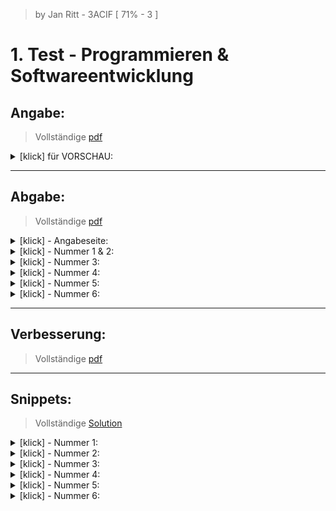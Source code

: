 <!-------------------------------------------------------------------  
 - MARKDOWN - Cheatsheets:  
    Getting started:
      https://docs.github.com/en/get-started/writing-on-github/getting-started-with-writing-and-formatting-on-github/quickstart-for-writing-on-github
    Basic github formatting syntax:  
      https://docs.github.com/en/get-started/writing-on-github/getting-started-with-writing-and-formatting-on-github/basic-writing-and-formatting-syntax
 ------------------------------------------------------------------->

   > by Jan Ritt - 3ACIF    [ 71% - 3 ]
 
# 1. Test - Programmieren & Softwareentwicklung
## **Angabe**:  
> Vollständige [pdf](https://github.com/IxI-Enki/Test-pose-001/blob/main/Angabe/Test-pose-001%20--%20Angabe(leer).pdf)
<details>
  <summary> [klick] für VORSCHAU: </summary> 
  
  ![Angabe(leer)](https://github.com/IxI-Enki/Test-pose-001/assets/138018029/beebd258-8039-46b8-9a81-5f2923e65dd2)

</details>

-------------------------------  

<!------------------------------------------------->
## **Abgabe**:  
> Vollständige [pdf](https://github.com/IxI-Enki/Test-pose-001/blob/main/Abgabe/Test-pose-001.pdf)  

<details>
  <summary> [klick] - Angabeseite: </summary>  

 ![Angabe](https://github.com/IxI-Enki/Test-pose-001/blob/main/Abgabe/Test-pose-001%20--%20Angabe.jpg)  
 
</details>

<!-- -->

<details>
  <summary> [klick] - Nummer 1 & 2: </summary>    
 
 ![Seite 1](https://github.com/IxI-Enki/Test-pose-001/blob/main/Abgabe/Test-pose-001%20--%20Seite%20(1).jpg)
  
</details>

<!-- -->

<details>
  <summary> [klick] - Nummer 3: </summary>  

![Seite 2](https://github.com/IxI-Enki/Test-pose-001/blob/main/Abgabe/Test-pose-001%20--%20Seite%20(2).jpg) 
  
</details>

<!-- -->

<details>
  <summary> [klick] - Nummer 4: </summary>  

 ![Seite 5](https://github.com/IxI-Enki/Test-pose-001/blob/main/Abgabe/Test-pose-001%20--%20Seite%20(5).jpg)
  
</details>

<!-- -->

<details>
  <summary> [klick] - Nummer 5: </summary>  

 ![Seite 3](https://github.com/IxI-Enki/Test-pose-001/blob/main/Abgabe/Test-pose-001%20--%20Seite%20(3).jpg)
  
</details>

<!-- -->

<details>
  <summary> [klick] - Nummer 6: </summary>  

 ![Seite 4](https://github.com/IxI-Enki/Test-pose-001/blob/main/Abgabe/Test-pose-001%20--%20Seite%20(4).jpg)
  
</details>

-------------------------------  

<!------------------------------------------------->
## **Verbesserung**:  
> Vollständige [pdf]( )



-------------------------------  

<!------------------------------------------------->

## **Snippets**:  
> Vollständige [Solution](https://github.com/IxI-Enki/Test-pose-001/tree/main/Solution)
<details>
  <summary> [klick] - Nummer 1: </summary>  

```c#
/* DECLARE VARIABLES */
            double x,y, z;

/* CALCULATION ------------------------  // TEST ARGUMENTS */
            if ((x == y && x != z) ||    //    x IS y AND NOT z  OR ..
                (x == z && x != y) ||    //    x IS z AND NOT y  OR ..
                (y == z && y != x))      //    y IS z AND NOT x  
            { // if ONE ARGUEMENT is TRUE
/* OUT */       Console.Write("\n Genau 2 Werte sind gleich.");
            }
            else
            { // if ALL ARGUMENTS are FALSE
/* OUT */       Console.Write("\n Es sind nicht genau 2 Werte gleich.");
            }
```  
</details>

<!-- -->

<details>
  <summary> [klick] - Nummer 2: </summary>  

```c#
/* DECLARE VARIABLES */
            double a, b, c,
                   swap;
/* CALCULATION */
            if (a < b)      // SWAP a & b IF b is bigger
            {  swap = a;
               a = b;
               b = swap;
            }
            if (a < c)      // SWAP a & c IF c is bigger
            {  swap = a;
               a = c;
               c = swap;
            }
            if (b < c)      // SWAP b & c IF c is bigger
            {  swap = b;
               b = c;
               c = swap;
            }
/* OUT */   Console.Write($"\n Absteigende Reihenfolge:" +
                          $"\n {a}" +
                          $"\n {b}" +
                          $"\n {c}");
```  
</details>

<!-- -->

<details>
  <summary> [klick] - Nummer 3: </summary>  

```c#
/* DECLARE VARIABLES */
            int month, days;
/* CALCULATION */
            switch (month)
            {   case 1:        // January
                case 3:        // March
                case 5:        // May
                case 7:        // July
                case 8:        // August
                case 10:       // October
                case 12:       // December
                    days = 31;
                    break;
                case 4:        // April
                case 6:        // June
                case 9:        // September
                case 11:       // November
                    days = 30;
                    break;
                case 2:        // February
                    days = 28; // Assuming no leap year for simplicity
                    break;
                default:
                    Console.Write("\nUngültige Eingabe\n");
                    return;
            }
/* OUT */   Console.Write($"\n Der {month} hat {days} Tage.");
```  
</details>

<!-- -->

<details>
  <summary> [klick] - Nummer 4: </summary>  

```c#
 /* DECLARE VARIABLES */
            int x, y, a,
                shortA;
/* CALCULATION ------ original code ------------ */  
            if (x < 0 && y < 0)                  //
                a = x * y;                       //
            else if (x < 0)                      //
                a = x * (-y);                    // -------- x --------
            else if (y > 0)                      //  -1 | -1 |  1 |  1 
                a = (-x) * (-y);                 //
            else                                 // -------- y --------
                a = x * (-y);                    //  -1 |  1 | -1 |  1 

/* CALCULATION ------ shortened code ----------- */
            shortA = (x * y < 0) ? x * (-y) : x * y;  
/* OUT */   Console.Write($"\n [a]: {a}" +       // a 1 |  1 |  1 |  1 
                          $"\n [A]: {shortA}");  // A 1 |  1 |  1 |  1 
```  
</details>

<!-- -->

<details>
  <summary> [klick] - Nummer 5: </summary>  

```c#
/* DECLARE VARIABLES */
            int y, x,   j;
/* LOOP A */        y = 1; j = 1;
                    do
                    {   y = y + j;
                        j++;
/* A - NOT */       } while (y < 200);


/* LOOP B */        x = 1; j = 20;
                    while (x+j < 100)
                    {   x = x + 3;
                        j--; j--;
/* B - TERMINATED */}
```  
</details>

<!-- -->

<details>
  <summary> [klick] - Nummer 6: </summary>  

```c#
/* DECLARE VARIABLES */
            int n, sum;
                sum = 0;
/* CALCULATION */
            while(n != 0)
            {   sum = sum + (n % 10);
                n = n / 10;
            }
/* OUT */   Console.Write($"\n Die Ziffernsumme der Zahl ist {sum}");
```  
</details>


</details>


  


